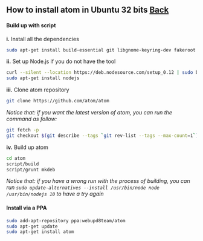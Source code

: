 ## How to install atom in Ubuntu 32 bits [Back](./qa.md)

#### Build up with script

**i.** Install all the dependencies

```bash
sudo apt-get install build-essential git libgnome-keyring-dev fakeroot
```

**ii.** Set up Node.js if you do not have the tool

```bash
curl --silent --location https://deb.nodesource.com/setup_0.12 | sudo bash -
sudo apt-get install nodejs
```

**iii.** Clone atom repository

```bash
git clone https://github.com/atom/atom
```

*Notice that: if you want the latest version of atom, you can run the command as follow:*

```bash
git fetch -p
git checkout $(git describe --tags `git rev-list --tags --max-count=1`)
```

**iv.** Build up atom

```bash
cd atom
script/build
script/grunt mkdeb
```

*Notice that: if you have a wrong run with the process of building, you can run `sudo update-alternatives --install /usr/bin/node node /usr/bin/nodejs 10` to have a try again*

#### Install via a PPA

```bash
sudo add-apt-repository ppa:webupd8team/atom
sudo apt-get update
sudo apt-get install atom
```
